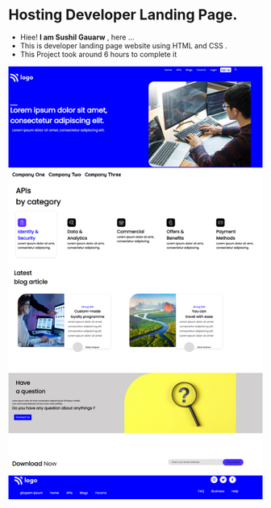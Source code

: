 # Hosting Developer Landing Page.
+ Hiee! **I am Sushil Gauarw** , here ...
+ This is developer landing page website using HTML and CSS .
+ This Project took around 6 hours to complete it 

![live](./images/screencapture-file-D-live-class-project-9-index-html-2022-09-08-11_03_20.png)